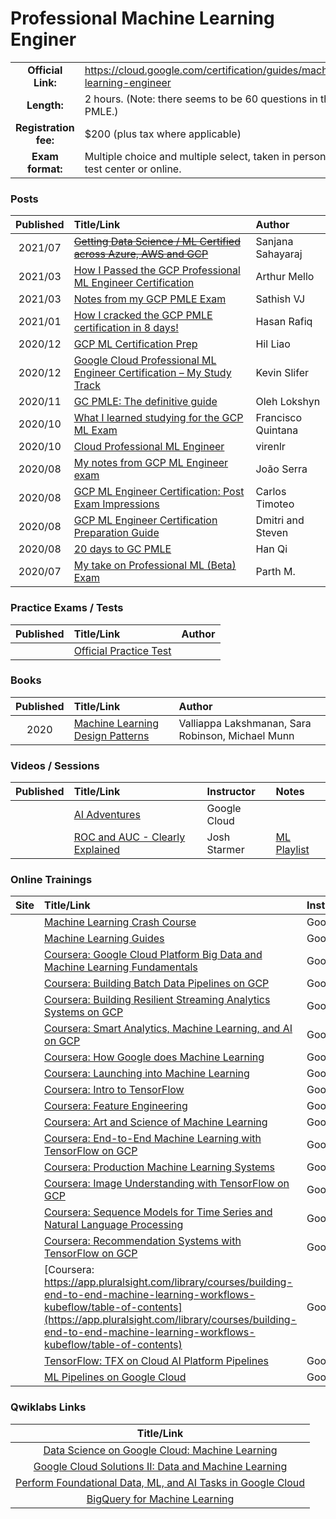 # Professional Machine Learning Enginer

| | | |
| :---:         |     :---      |          :--- |
| **Official Link:** | https://cloud.google.com/certification/guides/machine-learning-engineer | 
| **Length:** | 2 hours. (Note: there seems to be 60 questions in the PMLE.) | 
| **Registration fee:** | $200 (plus tax where applicable) | 
| **Exam format:** | Multiple choice and multiple select, taken in person at a test center or online. | 

### Posts
| Published | Title/Link | Author |
| :---:         |     :---      |          :--- |
|  2021/07 | [~~Getting Data Science / ML Certified across Azure, AWS and GCP~~](https://www.linkedin.com/pulse/getting-data-science-ml-certified-across-azure-aws-gcp-sahayaraj) | Sanjana Sahayaraj |
|  2021/03 | [How I Passed the GCP Professional ML Engineer Certification](https://towardsdatascience.com/how-i-passed-the-gcp-professional-ml-engineer-certification-47104f40bec5) | Arthur Mello |
|  2021/03 | [Notes from my GCP PMLE Exam](https://sathishvj.medium.com/notes-from-my-google-cloud-professional-machine-learning-engineer-certification-exam-2110998db0f5) | Sathish VJ |
|  2021/01 | [How I cracked the GCP PMLE certification in 8 days!](https://ml-rafiqhasan.medium.com/how-i-cracked-the-gcp-professional-ml-engineer-certification-in-8-days-f341cf0bc5a0) | Hasan Rafiq |
|  2020/12 | [GCP ML Certification Prep](https://hilliao.medium.com/google-cloud-professional-machine-learning-engineer-certification-preparation-guide-22a58a6610c9) | Hil Liao|
|  2020/12 | [Google Cloud Professional ML Engineer Certification – My Study Track](https://kevinslifer.com/2020/12/02/google-cloud-professional-ml-engineer-certification-my-study-track/) | Kevin Slifer |
|  2020/11 | [GC PMLE: The definitive guide](https://towardsdatascience.com/google-professional-machine-learning-engineer-exam-what-to-expect-f1188e356046) | Oleh Lokshyn |
|  2020/10 | [What I learned studying for the GCP ML Exam](https://www.jellyfish.com/en-us/training/blog/studying-for-the-gcp-machine-learning-exam) | Francisco Quintana |
|  2020/10 | [Cloud Professional ML Engineer](https://virenlr.com/2020/10/my-journey-with-ml-part-3-cloud-professional-ml-engineer/) | virenlr |
|  2020/08 | [My notes from GCP ML Engineer exam](https://medium.com/@jmoniz0/my-notes-on-google-cloud-machine-learning-engineer-exam-280eab80f8ab) | João Serra |
|  2020/08 | [GCP ML Engineer Certification: Post Exam Impressions](https://www.linkedin.com/pulse/google-cloud-professional-machine-learning-engineer-post-timoteo/) | Carlos Timoteo |
|  2020/08 | [GCP ML Engineer Certification Preparation Guide](https://deploy.live/blog/google-cloud-professional-machine-learning-engineer-certification-preparation-guide/) | Dmitri and Steven |
|  2020/08 | [20 days to GC PMLE](https://towardsdatascience.com/20-days-to-google-cloud-professional-machine-learning-engineer-exam-beta-b48909499942) | Han Qi |
|  2020/07 | [My take on Professional ML (Beta) Exam](https://www.linkedin.com/pulse/my-take-professional-machine-learning-engineerbeta-exam-parth-mehta/) | Parth M. |

### Practice Exams / Tests
| Published | Title/Link | Author |
| :---:         |     :---      |          :--- |
| | [Official Practice Test](https://cloud.google.com/certification/sample-questions/machine-learning-engineer) | |

### Books
| Published | Title/Link | Author |
| :---:         |     :---      |          :--- |
|  2020 | [Machine Learning Design Patterns](https://www.oreilly.com/library/view/machine-learning-design/9781098115777/) | Valliappa Lakshmanan, Sara Robinson, Michael Munn |

### Videos / Sessions
| Published | Title/Link | Instructor | Notes | 
| :---:         |     :---      |          :--- |          :--- | 
| | [AI Adventures](https://www.youtube.com/playlist?list=PLIivdWyY5sqJxnwJhe3etaK7utrBiPBQ2) | Google Cloud | |
| | [ROC and AUC - Clearly Explained](https://www.youtube.com/watch?v=4jRBRDbJemM) | Josh Starmer | [ML Playlist](https://www.youtube.com/playlist?list=PLblh5JKOoLUICTaGLRoHQDuF_7q2GfuJF) |

### Online Trainings
| Site | Title/Link | Instructor |
| :---:         |     :---      |          :--- |
| | [Machine Learning Crash Course](https://developers.google.com/machine-learning/crash-course) | Google |
| | [Machine Learning Guides](https://developers.google.com/machine-learning/guides) | Google |
| | [Coursera: Google Cloud Platform Big Data and Machine Learning Fundamentals](https://www.coursera.org/learn/gcp-big-data-ml-fundamentals/home/welcome) | Google |
| | [Coursera: Building Batch Data Pipelines on GCP](https://www.coursera.org/learn/batch-data-pipelines-gcp/home/welcome) | Google |
| | [Coursera: Building Resilient Streaming Analytics Systems on GCP](https://www.coursera.org/learn/streaming-analytics-systems-gcp/home/welcome) | Google |
| | [Coursera: Smart Analytics, Machine Learning, and AI on GCP](https://www.coursera.org/learn/smart-analytics-machine-learning-ai-gcp/home/welcome) | Google |
| | [Coursera: How Google does Machine Learning](https://www.coursera.org/learn/google-machine-learning?specialization=machine-learning-tensorflow-gcp) | Google |
| | [Coursera: Launching into Machine Learning](https://www.coursera.org/learn/launching-machine-learning?specialization=machine-learning-tensorflow-gcp) | Google |
| | [Coursera: Intro to TensorFlow](https://www.coursera.org/learn/intro-tensorflow?specialization=machine-learning-tensorflow-gcp) | Google |
| | [Coursera: Feature Engineering](https://www.coursera.org/learn/feature-engineering?specialization=machine-learning-tensorflow-gcp) | Google |
| | [Coursera: Art and Science of Machine Learning](https://www.coursera.org/learn/art-science-ml) | Google |
| | [Coursera: End-to-End Machine Learning with TensorFlow on GCP](https://www.coursera.org/learn/end-to-end-ml-tensorflow-gcp?specialization=advanced-machine-learning-tensorflow-gcp) | Google |
| | [Coursera: Production Machine Learning Systems](https://www.coursera.org/learn/gcp-production-ml-systems?specialization=advanced-machine-learning-tensorflow-gcp) | Google |
| | [Coursera: Image Understanding with TensorFlow on GCP](https://www.coursera.org/learn/image-understanding-tensorflow-gcp?specialization=advanced-machine-learning-tensorflow-gcp) | Google |
| | [Coursera: Sequence Models for Time Series and Natural Language Processing](https://www.coursera.org/learn/sequence-models-tensorflow-gcp?specialization=advanced-machine-learning-tensorflow-gcp) | Google |
| | [Coursera: Recommendation Systems with TensorFlow on GCP](https://www.coursera.org/learn/recommendation-models-gcp) | Google |
| | [Coursera: https://app.pluralsight.com/library/courses/building-end-to-end-machine-learning-workflows-kubeflow/table-of-contents](https://app.pluralsight.com/library/courses/building-end-to-end-machine-learning-workflows-kubeflow/table-of-contents) | Google |
| | [TensorFlow: TFX on Cloud AI Platform Pipelines](https://www.tensorflow.org/tfx/tutorials/tfx/cloud-ai-platform-pipelines) | Google |
| | [ML Pipelines on Google Cloud](https://www.coursera.org/learn/ml-pipelines-google-cloud) | Google |

### Qwiklabs Links
|  Title/Link  |
| :---:         |
| [Data Science on Google Cloud: Machine Learning](https://google.qwiklabs.com/quests/50) |
| [Google Cloud Solutions II: Data and Machine Learning](https://google.qwiklabs.com/quests/38) |
| [Perform Foundational Data, ML, and AI Tasks in Google Cloud](https://google.qwiklabs.com/quests/117) |
| [BigQuery for Machine Learning](https://google.qwiklabs.com/quests/71) |

